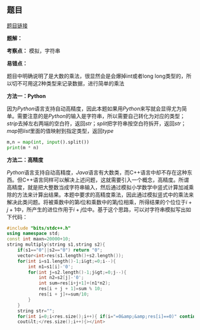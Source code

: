 ## 题目
[题目链接](https://www.nowcoder.com/practice/6b668316f0ac4421ae86d7ead4301b42?tpId=182&tqId=340269&sourceUrl=/exam/oj&channenl=wgithub&fromPut=wgithub)

**题解：**

**考察点：** 模拟，字符串

**易错点：**

题目中明确说明了是大数的乘法，很显然会是会爆掉int或者long long类型的，所以切不可用这2种类型来记录数据，进行简单的乘法

**方法一：Python**

因为$Python$语言支持自动高精度，因此本题如果用$Python$来写就会显得尤为简单。需要注意的是$Python$的输入是字符串，所以需要自己转化为对应的类型；$strip$去掉左右两端的空白符，返回$str$；$split$把字符串按空白符拆开，返回$str$；$map$把$list$里面的值映射到指定类型，返回$type$

```py
m,n = map(int, input().split())
print(m * n)
```

**方法二：高精度**

$Python$语言支持自动高精度，$Java$语言有大数类，而C++语言中却不存在这种东西。但C++语言同样可以解决上述问题，这就需要引入一个概念，高精度。所谓高精度，就是把大整数当成字符串输入，然后通过模拟小学数学中竖式计算加减乘除的方法来计算出结果。本题中要求的高精度乘法，因此通过模拟竖式中的乘法来解决此类问题。将被乘数中的第$i$位和乘数中的第$j$位相乘，所得结果的个位位于$i+j+1$中，所产生的进位作用于$i+j$位中。基于这个思路，可以对字符串模拟写出如下代码：

```cpp
#include "bits/stdc++.h"
using namespace std;
const int maxn=20000+10;
string multiply(string s1,string s2){
    if(s1=="0"||s2=="0") return "0";
    vector<int>res(s1.length()+s2.length());
    for(int i=s1.length()-1;i&gt;=0;i--){
        int n1=s1[i]-'0';
        for(int j=s2.length()-1;j&gt;=0;j--){
            int n2=s2[j]-'0';
            int sum=res[i+j+1]+(n1*n2);
            res[i + j + 1]=sum % 10;
            res[i + j]+=sum/10;
        }
    }
    string str="";
    for(int i=0;i<res.size();i++){ if(i="=0&amp;&amp;res[i]==0)" continue; str+="res[i]+'0';" } return str; int main() { string s1,s2; cin>&gt;s1&gt;&gt;s2;
    cout&lt;</res.size();i++){></int>